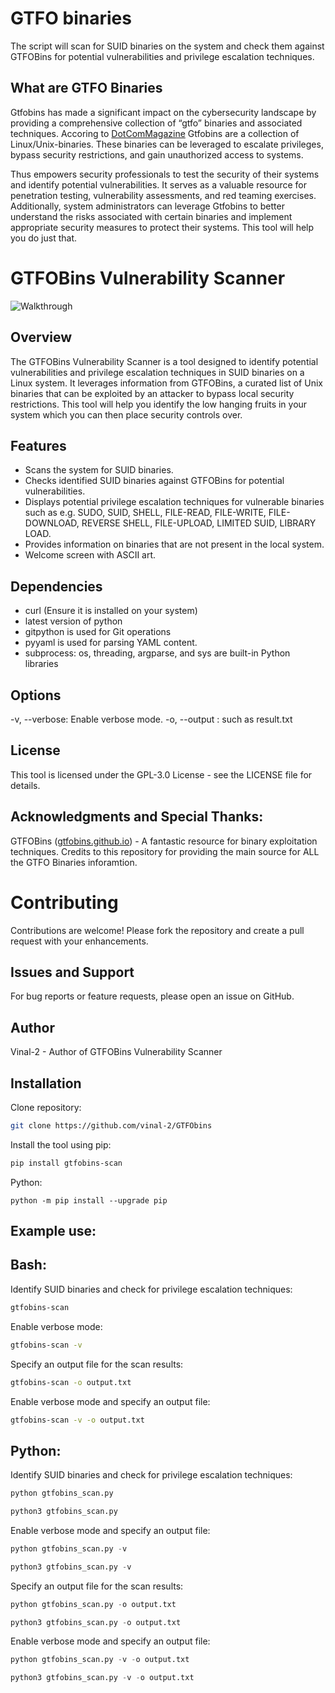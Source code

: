 # GTFO binaries
The script will scan for SUID binaries on the system and check them against GTFOBins for potential vulnerabilities and privilege escalation techniques.

## What are GTFO Binaries
Gtfobins has made a significant impact on the cybersecurity landscape by providing a comprehensive collection of “gtfo” binaries and associated techniques. Accoring to [DotComMagazine]( https://dotcommagazine.com/2023/07/gtfobins-top-ten-things-you-need-to-know/) Gtfobins are a collection of Linux/Unix-binaries. These binaries can be leveraged to escalate privileges, bypass security restrictions, and gain unauthorized access to systems.

Thus empowers security professionals to test the security of their systems and identify potential vulnerabilities. It serves as a valuable resource for penetration testing, vulnerability assessments, and red teaming exercises. Additionally, system administrators can leverage Gtfobins to better understand the risks associated with certain binaries and implement appropriate security measures to protect their systems. This tool will help you do just that.

# GTFOBins Vulnerability Scanner
![Walkthrough](https://github.com/vinal-2/GTFObins/assets/97253630/c5f2848f-c8b6-469e-ae98-38d2ba6bfccc)

## Overview

The GTFOBins Vulnerability Scanner is a tool designed to identify potential vulnerabilities and privilege escalation techniques in SUID binaries on a Linux system. It leverages information from GTFOBins, a curated list of Unix binaries that can be exploited by an attacker to bypass local security restrictions. This tool will help you identify the low hanging fruits in your system which you can then place security controls over.

## Features

- Scans the system for SUID binaries.
- Checks identified SUID binaries against GTFOBins for potential vulnerabilities.
- Displays potential privilege escalation techniques for vulnerable binaries such as e.g. SUDO, SUID, SHELL, FILE-READ, FILE-WRITE, FILE-DOWNLOAD, REVERSE SHELL, FILE-UPLOAD, LIMITED SUID, LIBRARY LOAD.
- Provides information on binaries that are not present in the local system.
- Welcome screen with ASCII art.

## Dependencies
- curl (Ensure it is installed on your system)
- latest version of python
- gitpython is used for Git operations
- pyyaml is used for parsing YAML content.
- subprocess: os, threading, argparse, and sys are built-in Python libraries

## Options
-v, --verbose: Enable verbose mode.
-o, --output <file>: such as result.txt

## License
This tool is licensed under the GPL-3.0 License - see the LICENSE file for details.

## Acknowledgments and Special Thanks:
GTFOBins ([gtfobins.github.io](https://github.com/GTFOBins/GTFOBins.github.io/tree/master)) - A fantastic resource for binary exploitation techniques.
Credits to this repository for providing the main source for ALL the GTFO Binaries inforamtion.

# Contributing
Contributions are welcome! Please fork the repository and create a pull request with your enhancements.

## Issues and Support
For bug reports or feature requests, please open an issue on GitHub.

## Author
Vinal-2 - Author of GTFOBins Vulnerability Scanner

## Installation

Clone repository:
```bash
git clone https://github.com/vinal-2/GTFObins
```
Install the tool using pip:
```bash
pip install gtfobins-scan
```
Python:
```
python -m pip install --upgrade pip
```
## Example use:

## Bash:

Identify SUID binaries and check for privilege escalation techniques:
```bash
gtfobins-scan
```

Enable verbose mode:
```bash
gtfobins-scan -v
```

Specify an output file for the scan results:
```bash
gtfobins-scan -o output.txt
```

Enable verbose mode and specify an output file:
```bash
gtfobins-scan -v -o output.txt
```
## Python:
Identify SUID binaries and check for privilege escalation techniques:
```python
python gtfobins_scan.py
```
```python
python3 gtfobins_scan.py
```
Enable verbose mode and specify an output file:
```python
python gtfobins_scan.py -v
```
```python
python3 gtfobins_scan.py -v
```
Specify an output file for the scan results:
```python
python gtfobins_scan.py -o output.txt
```
```python
python3 gtfobins_scan.py -o output.txt
```
Enable verbose mode and specify an output file:
```python
python gtfobins_scan.py -v -o output.txt
```
```python
python3 gtfobins_scan.py -v -o output.txt
```
